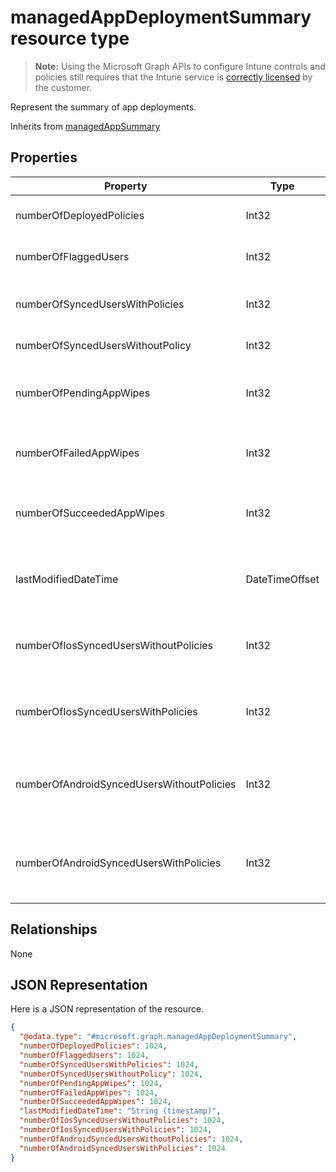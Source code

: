 ﻿# managedAppDeploymentSummary resource type

> **Note:** Using the Microsoft Graph APIs to configure Intune controls and policies still requires that the Intune service is [correctly licensed](https://go.microsoft.com/fwlink/?linkid=839381) by the customer.

Represent the summary of app deployments.

Inherits from [managedAppSummary](../resources/intune_mam_managedappsummary.md)

## Properties
|Property|Type|Description|
|---|---|---|
|numberOfDeployedPolicies|Int32|Number of deployed policies.|
|numberOfFlaggedUsers|Int32|Number of flagged users.|
|numberOfSyncedUsersWithPolicies|Int32|Number of users with policies synced.|
|numberOfSyncedUsersWithoutPolicy|Int32|Not yet documented|
|numberOfPendingAppWipes|Int32|Number of apps with pending wipe requests.|
|numberOfFailedAppWipes|Int32|Number of apps with failed wipe requests.|
|numberOfSucceededAppWipes|Int32|Number of apps with succeeded wipe requests.|
|lastModifiedDateTime|DateTimeOffset|The last time an app registration has modified.|
|numberOfIosSyncedUsersWithoutPolicies|Int32|Number of iOS users synced, and with no policies.|
|numberOfIosSyncedUsersWithPolicies|Int32|Number of iOS users synced, and with policies applied.|
|numberOfAndroidSyncedUsersWithoutPolicies|Int32|Number of android users synced, and with no policies.|
|numberOfAndroidSyncedUsersWithPolicies|Int32|NUmber of android users synced, and with policies applied.|

## Relationships
None
## JSON Representation
Here is a JSON representation of the resource.
<!-- {
  "blockType": "resource",
  "keyProperty": "id",
  "@odata.type": "microsoft.graph.managedAppDeploymentSummary"
}
-->
```json
{
  "@odata.type": "#microsoft.graph.managedAppDeploymentSummary",
  "numberOfDeployedPolicies": 1024,
  "numberOfFlaggedUsers": 1024,
  "numberOfSyncedUsersWithPolicies": 1024,
  "numberOfSyncedUsersWithoutPolicy": 1024,
  "numberOfPendingAppWipes": 1024,
  "numberOfFailedAppWipes": 1024,
  "numberOfSucceededAppWipes": 1024,
  "lastModifiedDateTime": "String (timestamp)",
  "numberOfIosSyncedUsersWithoutPolicies": 1024,
  "numberOfIosSyncedUsersWithPolicies": 1024,
  "numberOfAndroidSyncedUsersWithoutPolicies": 1024,
  "numberOfAndroidSyncedUsersWithPolicies": 1024
}
```



